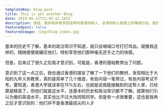 ```yaml
---
templateKey: blog-post
title: This is yet another Blog
date: 2019-06-22T21:45:12.165Z
description: 曾经，我非常非常享受这种对香港同龄人、台湾同龄人智商上的降维打击，我觉得他们太蠢了，
featuredpost: false
featuredimage: /img/blog-index.jpg
---
```

基本的历史不了解，基本的政治常识不知道，就只会喊喊口号打打鸡血。就像我这样的，随随便便就碾压他们，特别享受他们那种毫无还手之力的快感。

但是，后来过了很久之后我才意识到，可能是，香港的基础教育出了问题。

意识到了这一点之后，我也通过香港的朋友了解了一下他们的教材，发现相比于大陆的九年义务教育，真的是简单了几个维度，有些内容一笔带过，有些内容考试不考。要知道，香港大学就读率在15%左右，也就是说我能接触到的这帮人里，已经算是精英了，但他们就是这水平，连基本的历史和政治常识都不了解。就算他们引以为傲的英语水平，其实也比不过大陆同班同学。但是有一点很重要，这也是我再之后才意识到的：他们并不是香港最拔尖的人才
